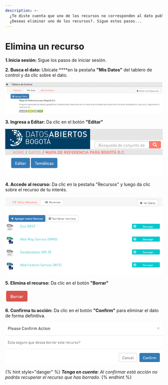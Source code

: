 ```yaml
---
description: >-
  ¿Te diste cuenta que uno de los recursos no corresponden al dato publicado?,
  ¿Deseas eliminar uno de los recursos?. Sigue estos pasos...
---
```


# Elimina un recurso

**1.Inicia sesión:** Sigue los pasos de iniciar sesión.

**2. Busca el dato:** Ubícate ****en la pestaña **"Mis Datos"** del tablero de control y da clic sobre el dato.

![](../../../.gitbook/assets/image%20%2839%29.png)

**3. Ingresa a Editar:** Da clic en el botón **"Editar"**

![](../../../.gitbook/assets/image%20%281%29.png)

**4. Accede al recurso:** Da clic en la pestaña "Recursos" y luego da clic sobre el recurso de tu interés.

![](../../../.gitbook/assets/image%20%28113%29.png)

**5. Elimina el recurso:** Da clic en el botón **"Borrar"**

![](../../../.gitbook/assets/image%20%28103%29.png)

**6. Confirma tu acción:** Da clic en el botón **"Confirm"** para eliminar el dato de forma definitiva.

![](../../../.gitbook/assets/image%20%2889%29.png)

{% hint style="danger" %}
_**Tenga en cuenta:** Al confirmar está acción no podrás recuperar el recurso que has borrado._
{% endhint %}



